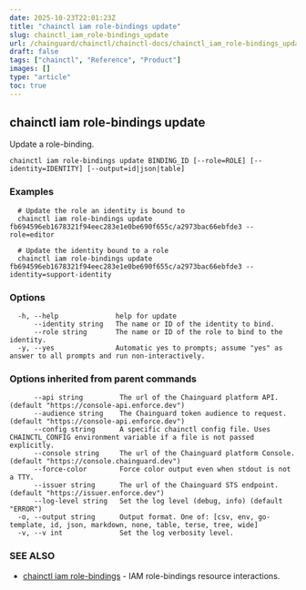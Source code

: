 ```yaml
---
date: 2025-10-23T22:01:23Z
title: "chainctl iam role-bindings update"
slug: chainctl_iam_role-bindings_update
url: /chainguard/chainctl/chainctl-docs/chainctl_iam_role-bindings_update/
draft: false
tags: ["chainctl", "Reference", "Product"]
images: []
type: "article"
toc: true
---
```

## chainctl iam role-bindings update

Update a role-binding.

```
chainctl iam role-bindings update BINDING_ID [--role=ROLE] [--identity=IDENTITY] [--output=id|json|table]
```

### Examples

```
  # Update the role an identity is bound to
  chainctl iam role-bindings update fb694596eb1678321f94eec283e1e0be690f655c/a2973bac66ebfde3 --role=editor
  
  # Update the identity bound to a role
  chainctl iam role-bindings update fb694596eb1678321f94eec283e1e0be690f655c/a2973bac66ebfde3 --identity=support-identity
```

### Options

```
  -h, --help              help for update
      --identity string   The name or ID of the identity to bind.
      --role string       The name or ID of the role to bind to the identity.
  -y, --yes               Automatic yes to prompts; assume "yes" as answer to all prompts and run non-interactively.
```

### Options inherited from parent commands

```
      --api string         The url of the Chainguard platform API. (default "https://console-api.enforce.dev")
      --audience string    The Chainguard token audience to request. (default "https://console-api.enforce.dev")
      --config string      A specific chainctl config file. Uses CHAINCTL_CONFIG environment variable if a file is not passed explicitly.
      --console string     The url of the Chainguard platform Console. (default "https://console.chainguard.dev")
      --force-color        Force color output even when stdout is not a TTY.
      --issuer string      The url of the Chainguard STS endpoint. (default "https://issuer.enforce.dev")
      --log-level string   Set the log level (debug, info) (default "ERROR")
  -o, --output string      Output format. One of: [csv, env, go-template, id, json, markdown, none, table, terse, tree, wide]
  -v, --v int              Set the log verbosity level.
```

### SEE ALSO

* [chainctl iam role-bindings](/chainguard/chainctl/chainctl-docs/chainctl_iam_role-bindings/)	 - IAM role-bindings resource interactions.

